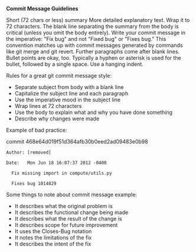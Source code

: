 **Commit Message Guidelines**

Short (72 chars or less) summary
More detailed explanatory text. Wrap it to 72 characters. The blank line separating the summary from the body is critical (unless you omit the body entirely). Write your commit message in the imperative: &quot;Fix bug&quot; and not &quot;Fixed  bug&quot; or &quot;Fixes bug.&quot; 
This convention matches up with commit messages generated by commands like git merge and git revert. 
Further paragraphs come after blank lines.
Bullet points are okay, too.
Typically a hyphen or asterisk is used for the bullet, followed by a single space. Use a hanging indent.



Rules for a great git commit message style:

- Separate subject from body with a blank line
- Capitalize the subject line and each paragraph
- Use the imperative mood in the subject line
- Wrap lines at 72 characters
- Use the body to explain what and why you have done something
- Describe why changes were made



Example of bad practice:

 commit 468e64d019f51d364afb30b0eed2ad09483e0b98

    Author: [removed]

    Date:   Mon Jun 18 16:07:37 2012 -0400

      Fix missing import in compute/utils.py

      Fixes bug 1014829



Some things to note about commit message example:

- It describes what the original problem is
- It describes the functional change being made
- It describes what the result of the change is
- It describes scope for future improvement
- It uses the Closes-Bug notation
- It notes the limitations of the fix
- It describes the intent of the fix
